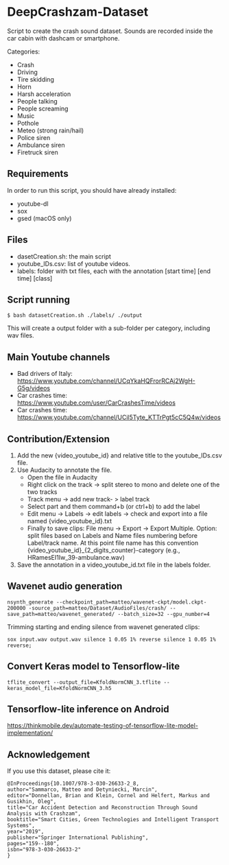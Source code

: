 # DeepCrashzam-Dataset
Script to create the crash sound dataset. Sounds are recorded inside the car cabin with dashcam or smartphone.

Categories:
- Crash
- Driving
- Tire skidding
- Horn
- Harsh acceleration
- People talking
- People screaming
- Music
- Pothole
- Meteo (strong rain/hail)
- Police siren
- Ambulance siren
- Firetruck siren

## Requirements
In order to run this script, you should have already installed:
- youtube-dl
- sox
- gsed (macOS only)

## Files
- dasetCreation.sh: the main script
- youtube_IDs.csv: list of youtube videos.
- labels: folder with txt files, each with the annotation [start time] [end time] [class] 

## Script running
```
$ bash datasetCreation.sh ./labels/ ./output
```
This will create a output folder with a sub-folder per category, including wav files.

## Main Youtube channels
- Bad drivers of Italy: https://www.youtube.com/channel/UCqYkaHQFrorRCAj2WgH-G5g/videos
- Car crashes time: https://www.youtube.com/user/CarCrashesTime/videos
- Car crashes time: https://www.youtube.com/channel/UCil5Tyte_KTTrPgt5cC5Q4w/videos

## Contribution/Extension

1. Add the new {video_youtube_id} and relative title to the youtube_IDs.csv file.
2. Use Audacity to annotate the file.
      - Open the file in Audacity
      - Right click on the track -> split stereo to mono and delete one of the two tracks
      - Track menu -> add new track- > label track
      - Select part and them command+b (or ctrl+b) to add the label
      - Edit menu -> Labels -> edit labels -> check and export into a file named {video_youtube_id}.txt
      - Finally to save clips: File menu -> Export -> Export Multiple. Option: split files based on Labels and Name files numbering before Label/track name. At this point file name has this convention {video_youtube_id}_{2_digits_counter}-category (e.g., HRamesEI1Iw_39-ambulance.wav) 
3. Save the annotation in a video_youtube_id.txt file in the labels folder.


## Wavenet audio generation

```
nsynth_generate --checkpoint_path=matteo/wavenet-ckpt/model.ckpt-200000 -source_path=matteo/Dataset/AudioFiles/crash/ --save_path=matteo/wavenet_generated/ --batch_size=32 --gpu_number=4
```

Trimming starting and ending silence from wavenet generated clips:

```
sox input.wav output.wav silence 1 0.05 1% reverse silence 1 0.05 1% reverse;
```

## Convert Keras model to Tensorflow-lite
```
tflite_convert --output_file=KfoldNormCNN_3.tflite --keras_model_file=KfoldNormCNN_3.h5
```

## Tensorflow-lite inference on Android
https://thinkmobile.dev/automate-testing-of-tensorflow-lite-model-implementation/


## Acknowledgement

If you use this dataset, please cite it:

```
@InProceedings{10.1007/978-3-030-26633-2_8,
author="Sammarco, Matteo and Detyniecki, Marcin",
editor="Donnellan, Brian and Klein, Cornel and Helfert, Markus and Gusikhin, Oleg",
title="Car Accident Detection and Reconstruction Through Sound Analysis with Crashzam",
booktitle="Smart Cities, Green Technologies and Intelligent Transport Systems",
year="2019",
publisher="Springer International Publishing",
pages="159--180",
isbn="978-3-030-26633-2"
}
```

